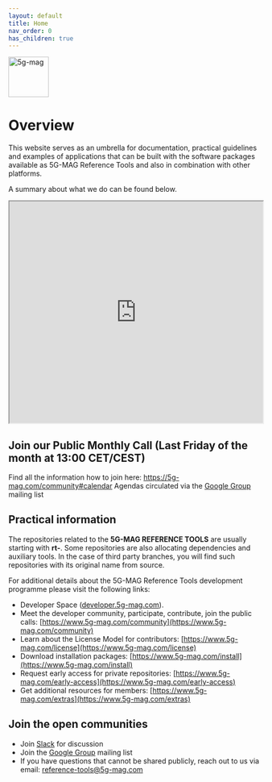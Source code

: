 ```yaml
---
layout: default
title: Home
nav_order: 0
has_children: true
---
```


<img src="{{site.baseurl}}/assets/images/5g-mag-reference-tools.png" alt="5g-mag" style="height:80px">

# Overview

This website serves as an umbrella for documentation, practical guidelines and examples of applications that can be
built with the software packages available as 5G-MAG Reference Tools and also in combination with other platforms.

A summary about what we do can be found below.

<iframe width="100%" height="440" src="https://drive.google.com/file/d/1tPcMWLeY6QJNH5OfGWDwLmoSyjrqk8gA/preview"></iframe>

## Join our Public Monthly Call (Last Friday of the month at 13:00 CET/CEST)
Find all the information how to join here: https://5g-mag.com/community#calendar
Agendas circulated via the [Google Group](https://groups.google.com/g/5g-mag-reference-tools) mailing list


## Practical information
The repositories related to the **5G-MAG REFERENCE TOOLS** are usually starting with **rt-**. Some repositories are also allocating dependencies and auxiliary tools. In the case of third party branches, you will find such repositories with its original name from source.

For additional details about the 5G-MAG Reference Tools development programme please visit the following links:

* Developer Space ([developer.5g-mag.com](https://developer.5g-mag.com/)).
* Meet the developer community, participate, contribute, join the public calls: [https://www.5g-mag.com/community](https://www.5g-mag.com/community)
* Learn about the License Model for contributors: [https://www.5g-mag.com/license](https://www.5g-mag.com/license)
* Download installation packages: [https://www.5g-mag.com/install](https://www.5g-mag.com/install)
* Request early access for private repositories: [https://www.5g-mag.com/early-access](https://www.5g-mag.com/early-access)
* Get additional resources for members: [https://www.5g-mag.com/extras](https://www.5g-mag.com/extras)

## Join the open communities
* Join [Slack](https://5g-mag.slack.com/) for discussion
* Join the [Google Group](https://groups.google.com/g/5g-mag-reference-tools) mailing list
* If you have questions that cannot be shared publicly, reach out to us via email: [reference-tools@5g-mag.com](mailto:reference-tools@5g-mag.com)
